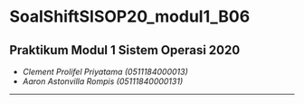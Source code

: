 # SoalShiftSISOP20_modul1_B06

## Praktikum Modul 1 Sistem Operasi 2020

* _Clement Prolifel Priyatama (0511184000013)_
* _Aaron Astonvilla Rompis (05111840000131)_

----------------------------------------------------------------

